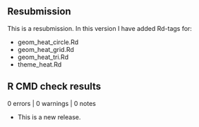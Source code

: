 ## Resubmission

This is a resubmission. In this version I have added Rd-tags for:

* geom_heat_circle.Rd
* geom_heat_grid.Rd
* geom_heat_tri.Rd
* theme_heat.Rd

## R CMD check results

0 errors | 0 warnings | 0 notes

* This is a new release.
